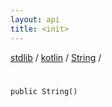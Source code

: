```yaml
---
layout: api
title: <init>
---
```

[stdlib](../../index.html) / [kotlin](../index.html) / [String](index.html) / [<init>](_init_.html)

# <init>

```
public String()
```
